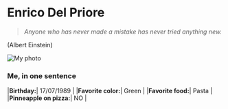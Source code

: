 # Enrico Del Priore

> *Anyone who has never made a mistake has never tried anything new.* 

(Albert Einstein)

![My photo](https://# "Enrico' photo")

### Me, in one sentence



|**Birthday:**| 17/07/1989 |
|**Favorite color:**| Green |
|**Favorite food:**| Pasta |
|**Pinneapple on pizza:**| NO |
